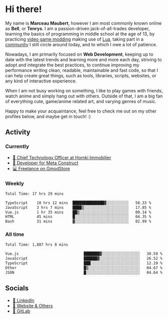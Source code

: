 # Hi there!

My name is **Marceau Maubert**, however I am most commonly known online as **Bell**, or **Tenrys**. I am a passion-driven jack-of-all-trades developer, learning the basics of programming in middle school at the age of 13, by practicing [video game modding](https://garrysmod.com) making use of [Lua](https://lua.org), taking part in a [community](https://metastruct.net) I still circle around today, and to which I owe a lot of patience.

Nowadays, I am primarily focused on **Web Development**, keeping up to date with the latest trends and learning more and more each day, striving to adopt  and integrate the best practices, to continue improving my performance writing clean, readable, maintainable and fast code, so that I can help create great things, such as tools, libraries, scripts, websites, or any kind of interactive experience.

When I am not busy working on something, I like to play games with friends, watch anime and simply hang out with others. Outside of that, I am a big fan of everything cute, game/anime related art, and varying genres of music.

Happy to make your acquaintance, feel free to check me out on my other profiles below, and maybe get in touch! :)

## Activity

### Currently

- [🏢 Chief Technology Officer at Homki Immobilier](https://homki-immobilier.com)
- [🎈 Developer for Meta Construct](https://metastruct.net)
- [💻 Freelance on GmodStore](https://www.gmodstore.com/users/Tenrys)

### Weekly
<!--START_SECTION:wakaWeekly-->

```txt
Total Time: 17 hrs 29 mins

TypeScript    10 hrs 12 mins  ██████████████▓░░░░░░░░░░   58.33 %
JavaScript    3 hrs 7 mins    ████▒░░░░░░░░░░░░░░░░░░░░   17.85 %
Vue.js        1 hr 35 mins    ██▒░░░░░░░░░░░░░░░░░░░░░░   09.14 %
HTML          45 mins         █░░░░░░░░░░░░░░░░░░░░░░░░   04.35 %
Bash          31 mins         ▓░░░░░░░░░░░░░░░░░░░░░░░░   02.99 %
```

<!--END_SECTION:wakaWeekly-->

### All time
<!--START_SECTION:wakaTotal-->

```txt
Total Time: 1,887 hrs 8 mins

Vue.js                             ███████▓░░░░░░░░░░░░░░░░░   30.59 %
JavaScript                         ██████▓░░░░░░░░░░░░░░░░░░   26.52 %
TypeScript                         ███░░░░░░░░░░░░░░░░░░░░░░   12.19 %
Other                              █▒░░░░░░░░░░░░░░░░░░░░░░░   04.67 %
JSON                               █░░░░░░░░░░░░░░░░░░░░░░░░   04.64 %
```

<!--END_SECTION:wakaTotal-->

## Socials

- [👔 LinkedIn](https://www.linkedin.com/in/marceau-maubert)
- [🔗 Website & Others](https://bell.moe)
- [🦊 GitLab](https://gitlab.com/Tenrys)
